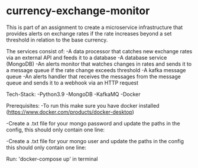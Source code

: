 # currency-exchange-monitor

This is part of an assignment to create a microservice infrastructure that provides alerts on exchange rates if the rate increases beyond a set threshold in relation to the base currency.

The services consist of: 
-A data processor that catches new exchange rates via an external API and feeds it to a database
-A database service (MongoDB)
-An alerts monitor that watches changes in rates and sends it to a message queue if the rate change exceeds threshold
-A kafka message queue
-An alerts handler that receives the messages from the message queue and sends it to a webhook via an HTTP request

Tech-Stack:
-Python3.9
-MongoDB
-KafkaMQ
-Docker

Prerequisites:
-To run this make sure you have docker installed (https://www.docker.com/products/docker-desktop)

-Create a .txt file for your mongo password and update the paths in the config, this should only contain one line: <password>

-Create a .txt file for your mongo user and  update the paths in the config this should only contain one line: <user>

Run: 
'docker-compose up' in terminal

